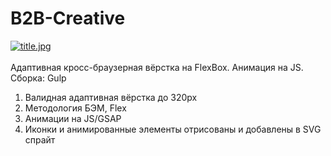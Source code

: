 # B2B-Creative
[![title.jpg](https://i.postimg.cc/q7mGgpf5/title.jpg)](https://postimg.cc/sBhWNdgY)<br><br>
Адаптивная кросс-браузерная вёрстка на FlexBox. Анимация на JS. Сборка: Gulp<br>

1. Валидная адаптивная вёрстка до 320px
2. Методология БЭМ, Flex
3. Анимации на JS/GSAP
4. Иконки и анимированные элементы отрисованы и добавлены в SVG спрайт
